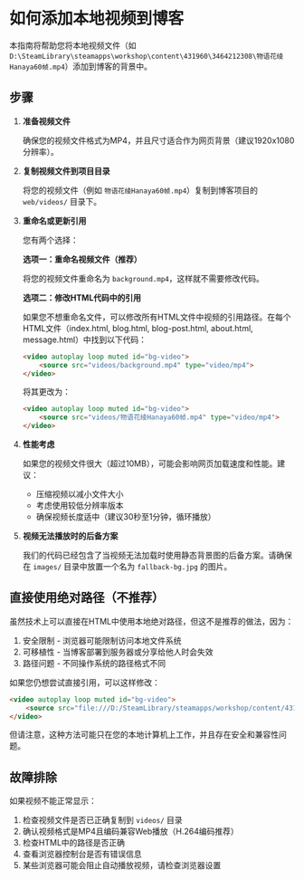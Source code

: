 # 如何添加本地视频到博客

本指南将帮助您将本地视频文件（如 `D:\SteamLibrary\steamapps\workshop\content\431960\3464212308\物语花绫Hanaya60帧.mp4`）添加到博客的背景中。

## 步骤

1. **准备视频文件**
   
   确保您的视频文件格式为MP4，并且尺寸适合作为网页背景（建议1920x1080分辨率）。

2. **复制视频文件到项目目录**
   
   将您的视频文件（例如 `物语花绫Hanaya60帧.mp4`）复制到博客项目的 `web/videos/` 目录下。

3. **重命名或更新引用**
   
   您有两个选择：

   **选项一：重命名视频文件（推荐）**
   
   将您的视频文件重命名为 `background.mp4`，这样就不需要修改代码。
   
   **选项二：修改HTML代码中的引用**
   
   如果您不想重命名文件，可以修改所有HTML文件中视频的引用路径。在每个HTML文件（index.html, blog.html, blog-post.html, about.html, message.html）中找到以下代码：

   ```html
   <video autoplay loop muted id="bg-video">
       <source src="videos/background.mp4" type="video/mp4">
   </video>
   ```

   将其更改为：

   ```html
   <video autoplay loop muted id="bg-video">
       <source src="videos/物语花绫Hanaya60帧.mp4" type="video/mp4">
   </video>
   ```

4. **性能考虑**
   
   如果您的视频文件很大（超过10MB），可能会影响网页加载速度和性能。建议：
   
   - 压缩视频以减小文件大小
   - 考虑使用较低分辨率版本
   - 确保视频长度适中（建议30秒至1分钟，循环播放）

5. **视频无法播放时的后备方案**
   
   我们的代码已经包含了当视频无法加载时使用静态背景图的后备方案。请确保在 `images/` 目录中放置一个名为 `fallback-bg.jpg` 的图片。

## 直接使用绝对路径（不推荐）

虽然技术上可以直接在HTML中使用本地绝对路径，但这不是推荐的做法，因为：

1. 安全限制 - 浏览器可能限制访问本地文件系统
2. 可移植性 - 当博客部署到服务器或分享给他人时会失效
3. 路径问题 - 不同操作系统的路径格式不同

如果您仍想尝试直接引用，可以这样修改：

```html
<video autoplay loop muted id="bg-video">
    <source src="file:///D:/SteamLibrary/steamapps/workshop/content/431960/3464212308/物语花绫Hanaya60帧.mp4" type="video/mp4">
</video>
```

但请注意，这种方法可能只在您的本地计算机上工作，并且存在安全和兼容性问题。

## 故障排除

如果视频不能正常显示：

1. 检查视频文件是否已正确复制到 `videos/` 目录
2. 确认视频格式是MP4且编码兼容Web播放（H.264编码推荐）
3. 检查HTML中的路径是否正确
4. 查看浏览器控制台是否有错误信息
5. 某些浏览器可能会阻止自动播放视频，请检查浏览器设置 